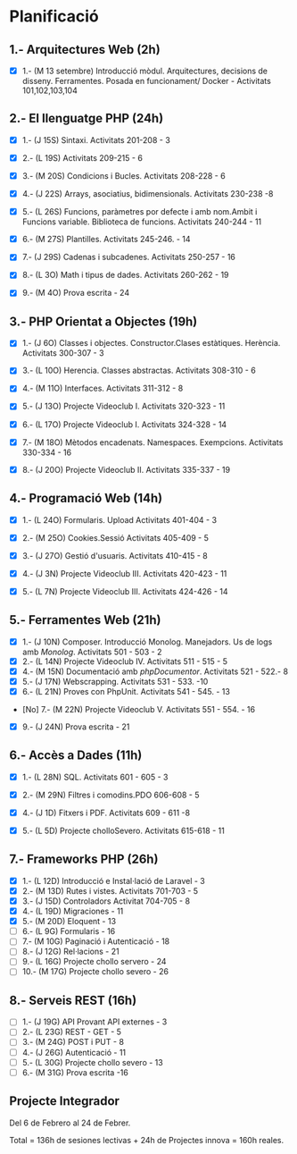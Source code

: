 # Planificació

## 1.- Arquitectures Web (2h)

- [X] 1.- (M 13 setembre) Introducció mòdul. Arquitectures, decisions de disseny. Ferramentes. Posada en funcionament/ Docker - Activitats 101,102,103,104


## 2.- El llenguatge PHP (24h)

- [X] 1.- (J 15S) Sintaxi. Activitats 201-208 - 3
- [X] 2.- (L 19S) Activitats 209-215 - 6 
- [X] 3.- (M 20S) Condicions i Bucles. Activitats 208-228 - 6
- [X] 4.- (J 22S) Arrays, asociatius, bidimensionals. Activitats 230-238 -8
- [X] 5.- (L 26S) Funcions, paràmetres por defecte i amb nom.Ambit i Funcions variable. Biblioteca de funcions. Activitats 240-244 - 11
- [X] 6.- (M 27S) Plantilles. Activitats 245-246. - 14
- [X] 7.- (J 29S) Cadenas i subcadenes. Activitats 250-257 - 16
- [X] 8.- (L 3O) Math i tipus de dades. Activitats 260-262 - 19
- [X] 9.- (M 4O) Prova escrita - 24


## 3.- PHP Orientat a Objectes (19h)

- [X] 1.- (J 6O) Classes i objectes. Constructor.Clases estàtiques. Herència. Activitats 300-307 - 3
- [X] 3.- (L 10O) Herencia. Classes abstractas. Activitats 308-310 - 6
- [X] 4.- (M 11O) Interfaces. Activitats 311-312 - 8
- [X] 5.- (J 13O) Projecte Videoclub I. Activitats 320-323 - 11
- [X] 6.- (L 17O) Projecte Videoclub I. Activitats 324-328 - 14
- [X] 7.- (M 18O) Mètodos encadenats. Namespaces. Exempcions. Activitats 330-334  - 16
- [X] 8.- (J 20O) Projecte Videoclub II. Activitats 335-337 - 19


## 4.- Programació Web (14h)

- [X] 1.- (L 24O) Formularis. Upload Activitats 401-404 - 3
- [X] 2.- (M 25O) Cookies.Sessió Activitats 405-409 - 5
- [X] 3.- (J 27O) Gestió d'usuaris. Activitats 410-415 - 8
- [X] 4.- (J 3N) Projecte Videoclub III. Activitats 420-423 - 11 
- [X] 5.- (L 7N) Projecte Videoclub III. Activitats 424-426 - 14


## 5.- Ferramentes Web (21h)

- [X] 1.- (J 10N) Composer. Introducció Monolog.  Manejadors. Us de logs amb *Monolog*. Activitats 501 - 503 - 2
- [X] 2.- (L 14N) Projecte Videoclub IV. Activitats 511 - 515 - 5
- [X] 4.- (M 15N) Documentació amb *phpDocumentor*. Activitats 521 - 522.- 8
- [X] 5.- (J 17N) Webscrapping. Activitats 531 - 533. -10
- [X] 6.- (L 21N) Proves con PhpUnit. Activitats 541 - 545. - 13 
- [No] 7.- (M 22N) Projecte Videoclub V. Activitats 551 - 554. - 16
- [X] 9.- (J 24N) Prova escrita - 21

## 6.- Accès a Dades (11h)

- [X] 1.- (L 28N) SQL. Activitats 601 - 605 - 3
- [X] 2.- (M 29N) Filtres i comodins.PDO 606-608 - 5
- [X] 4.- (J 1D) Fitxers i PDF. Activitats 609 - 611 -8
- [X] 5.- (L 5D) Projecte cholloSevero. Activitats 615-618 - 11


## 7.- Frameworks PHP (26h)

- [X] 1.- (L 12D) Introducció e Instal·lació de Laravel - 3 
- [X] 2.- (M 13D) Rutes i vistes. Activitats 701-703 - 5
- [X] 3.- (J 15D) Controladors Activitat 704-705 - 8
- [X] 4.- (L 19D) Migraciones - 11
- [X] 5.- (M 20D) Eloquent - 13 
- [ ] 6.- (L 9G) Formularis - 16 
- [ ] 7.- (M 10G) Paginació i Autenticació - 18  
- [ ] 8.- (J 12G) Rel·lacions - 21 
- [ ] 9.- (L 16G) Projecte chollo servero - 24
- [ ] 10.- (M 17G) Projecte chollo severo - 26
 
## 8.- Serveis REST (16h)

- [ ] 1.- (J 19G) API Provant API externes  - 3
- [ ] 2.- (L 23G) REST - GET  - 5
- [ ] 3.- (M 24G) POST i PUT - 8
- [ ] 4.- (J 26G) Autenticació - 11 
- [ ] 5.- (L 30G) Projecte chollo severo - 13 
- [ ] 6.- (M 31G) Prova escrita -16

## Projecte Integrador

Del 6 de Febrero al 24 de Febrer.

Total = 136h de sesiones lectivas + 24h de Projectes innova = 160h reales.
